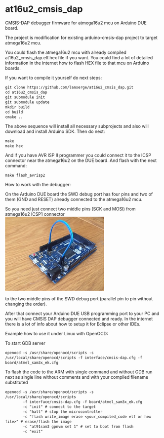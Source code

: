 # at16u2_cmsis_dap
CMSIS-DAP debugger firmware for atmega16u2 mcu on Arduino DUE board.

The project is modification for existing arduino-cmsis-dap project to target atmega16u2 mcu.

You could flash the atmega16u2 mcu with already compiled at16u2_cmsis_dap.elf.hex file if you want.
You could find a lot of detailed information in the internet how to flash HEX file to that mcu on Arduino boards.

If you want to compile it yourself do next steps:
```
git clone https://github.com/lanserge/at16u2_cmsis_dap.git
cd at16u2_cmsis_dap
git submodule init
git submodule update
mkdir build
cd build
cmake ..
```

The above sequence will install all necessary subprojects and also will download and install Arduino SDK.
Then do next:
```
make
make hex
```
And if you have AVR ISP II programmer you could connect it to the ICSP connector near the atmega16u2 on the DUE board. And flash with the next command:
```
make flash_avrisp2
```
How to work with the debugger:

On the Arduino DUE board the SWD debug port has four pins and
two of them (GND and RESET) already connected to the atmega16u2 mcu.

So you need just connect two middle pins (SCK and MOSI) from atmega16u2 ICSP1 connector
![SWD connect](SWD_connect.jpg)

to the two middle pins of the SWD debug port (parallel pin to pin without changing the order).

After that connect your Arduino DUE USB programming port to your PC and you will have CMSIS DAP debugger connected and ready.
In the internet there is a lot of info about how to setup it for Eclipse or other IDEs.

Example how to use it under Linux with OpenOCD:

To start GDB server
```
openocd -s /usr/share/openocd/scripts -s /usr/local/share/openocd/scripts -f interface/cmsis-dap.cfg -f board/atmel_sam3x_ek.cfg
```

To flash the code to the ARM with single command and without GDB run next as single line without comments and with your compiled filename substituted 
```
openocd -s /usr/share/openocd/scripts -s /usr/local/share/openocd/scripts
        -f interface/cmsis-dap.cfg -f board/atmel_sam3x_ek.cfg
        -c "init" # connect to the target
        -c "halt" # stop the microcontroller
        -c "flash write_image erase <your_compiled_code elf or hex file>" # erase/flash the image
        -c "at91sam3 gpnvm set 1" # set to boot from flash
        -c "exit"
```
